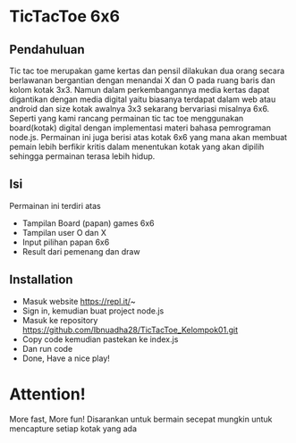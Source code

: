 # TicTacToe 6x6

## Pendahuluan
Tic tac toe merupakan game kertas dan pensil dilakukan dua orang secara berlawanan bergantian dengan menandai X dan O pada ruang baris dan kolom kotak 3x3. Namun dalam perkembangannya media kertas dapat digantikan dengan media digital yaitu biasanya terdapat dalam web atau android dan size kotak awalnya 3x3 sekarang bervariasi misalnya 6x6. Seperti yang kami rancang permainan tic tac toe menggunakan board(kotak) digital dengan implementasi materi bahasa pemrograman node.js.  Permainan ini juga berisi atas kotak 6x6 yang mana akan membuat pemain lebih berfikir kritis dalam menentukan kotak yang akan dipilih sehingga permainan terasa lebih hidup.

## Isi 
Permainan ini terdiri atas 
* Tampilan Board (papan) games 6x6
* Tampilan user O dan X
* Input pilihan papan 6x6
* Result dari pemenang dan draw 

## Installation 
* Masuk website https://repl.it/~
* Sign in, kemudian buat project node.js
* Masuk ke repository https://github.com/Ibnuadha28/TicTacToe_Kelompok01.git 
* Copy code kemudian pastekan ke index.js
* Dan run code
* Done, Have a nice play!

# Attention!
More fast, More fun!
Disarankan untuk bermain secepat mungkin untuk mencapture setiap kotak yang ada
